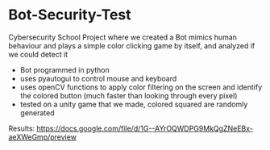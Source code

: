 # Bot-Security-Test
Cybersecurity School Project where we created a Bot mimics human behaviour and plays a simple color clicking game by itself, and analyzed if we could detect it
 
 - Bot programmed in python
 - uses pyautogui to control mouse and keyboard
 - uses openCV functions to apply color filtering on the screen and identify the colored button (much faster than looking through every pixel)
 - tested on a unity game that we made, colored squared are randomly generated

Results:
https://docs.google.com/file/d/1G--AYrOQWDPG9MkQgZNeEBx-aeXWeGmp/preview
